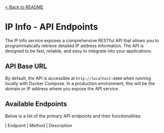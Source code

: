 [< Back to README](../README.md)

# IP Info - API Endpoints

The IP Info service exposes a comprehensive RESTful API that allows you to programmatically retrieve detailed IP address information. The API is designed to be fast, reliable, and easy to integrate into your applications.

## API Base URL

By default, the API is accessible at `http://localhost:8080` when running locally with Docker Compose. In a production environment, this will be the domain or IP address where you expose the API service.

## Available Endpoints

Below is a list of the primary API endpoints and their functionalities:

| Endpoint                  | Method | Description